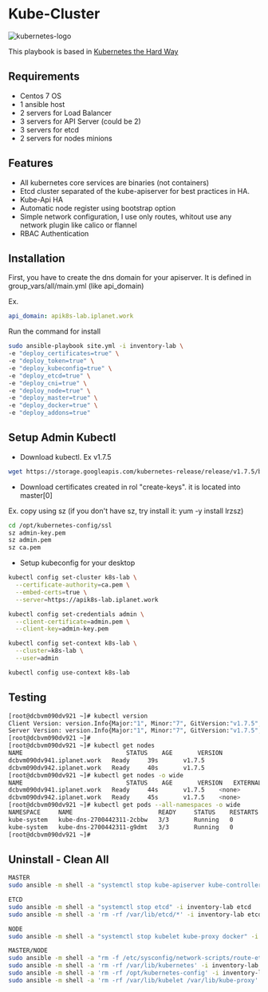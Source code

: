 # Kube-Cluster

![kubernetes-logo](/uploads/00710f044a8f6575d2807dc9e7d68d6a/kubernetes-logo.png)


This playbook is based in [Kubernetes the Hard Way](https://github.com/kelseyhightower/kubernetes-the-hard-way)

## Requirements 

* Centos 7 OS
* 1 ansible host
* 2 servers for Load Balancer 
* 3 servers for API Server (could be 2)
* 3 servers for etcd 
* 2 servers for nodes minions

## Features

- All kubernetes core services are binaries (not containers) 
- Etcd cluster separated of the kube-apiserver for best practices in HA. 
- Kube-Api HA
- Automatic node register using bootstrap option
- Simple network configuration, I use only routes, whitout use any network plugin like calico or flannel 
- RBAC Authentication

## Installation

First, you have to create the dns domain for your apiserver. It is defined in group_vars/all/main.yml (like api_domain)

Ex.
```yaml
api_domain: apik8s-lab.iplanet.work
```

Run the command for install

```sh
sudo ansible-playbook site.yml -i inventory-lab \
-e "deploy_certificates=true" \
-e "deploy_token=true" \
-e "deploy_kubeconfig=true" \
-e "deploy_etcd=true" \
-e "deploy_cni=true" \
-e "deploy_node=true" \
-e "deploy_master=true" \
-e "deploy_docker=true" \
-e "deploy_addons=true"
```

## Setup Admin Kubectl

* Download kubectl. Ex v1.7.5

```sh
wget https://storage.googleapis.com/kubernetes-release/release/v1.7.5/bin/linux/amd64/kubectl
```

* Download certificates created in rol "create-keys". it is located into master[0]

Ex. copy using sz (if you don't have sz, try install it: yum -y install lrzsz) 
```sh
cd /opt/kubernetes-config/ssl
sz admin-key.pem
sz admin.pem
sz ca.pem
```

* Setup kubeconfig for your desktop

```sh
kubectl config set-cluster k8s-lab \
  --certificate-authority=ca.pem \
  --embed-certs=true \
  --server=https://apik8s-lab.iplanet.work
```

```sh
kubectl config set-credentials admin \
  --client-certificate=admin.pem \
  --client-key=admin-key.pem
```

```sh
kubectl config set-context k8s-lab \
  --cluster=k8s-lab \
  --user=admin
```

```sh
kubectl config use-context k8s-lab
```

## Testing

```sh
[root@dcbvm090dv921 ~]# kubectl version
Client Version: version.Info{Major:"1", Minor:"7", GitVersion:"v1.7.5", GitCommit:"17d7182a7ccbb167074be7a87f0a68bd00d58d97", GitTreeState:"clean", BuildDate:"2017-08-31T09:14:02Z", GoVersion:"go1.8.3", Compiler:"gc", Platform:"linux/amd64"}
Server Version: version.Info{Major:"1", Minor:"7", GitVersion:"v1.7.5", GitCommit:"17d7182a7ccbb167074be7a87f0a68bd00d58d97", GitTreeState:"clean", BuildDate:"2017-08-31T08:56:23Z", GoVersion:"go1.8.3", Compiler:"gc", Platform:"linux/amd64"}
[root@dcbvm090dv921 ~]# 
[root@dcbvm090dv921 ~]# kubectl get nodes 
NAME                             STATUS    AGE       VERSION
dcbvm090dv941.iplanet.work   Ready     39s       v1.7.5
dcbvm090dv942.iplanet.work   Ready     40s       v1.7.5
[root@dcbvm090dv921 ~]# kubectl get nodes -o wide
NAME                             STATUS    AGE       VERSION   EXTERNAL-IP   OS-IMAGE                KERNEL-VERSION
dcbvm090dv941.iplanet.work   Ready     44s       v1.7.5    <none>        CentOS Linux 7 (Core)   3.10.0-327.36.3.el7.x86_64
dcbvm090dv942.iplanet.work   Ready     45s       v1.7.5    <none>        CentOS Linux 7 (Core)   3.10.0-327.36.3.el7.x86_64
[root@dcbvm090dv921 ~]# kubectl get pods --all-namespaces -o wide
NAMESPACE     NAME                        READY     STATUS    RESTARTS   AGE       IP           NODE
kube-system   kube-dns-2700442311-2cbbw   3/3       Running   0          3m        172.18.1.2   dcbvm090dv941.iplanet.work
kube-system   kube-dns-2700442311-g9dmt   3/3       Running   0          3m        172.18.0.2   dcbvm090dv942.iplanet.work
[root@dcbvm090dv921 ~]# 

```

## Uninstall - Clean All

```sh
MASTER
sudo ansible -m shell -a "systemctl stop kube-apiserver kube-controller-manager kube-scheduler" -i inventory-lab master

ETCD
sudo ansible -m shell -a "systemctl stop etcd" -i inventory-lab etcd
sudo ansible -m shell -a 'rm -rf /var/lib/etcd/*' -i inventory-lab etcd 

NODE
sudo ansible -m shell -a "systemctl stop kubelet kube-proxy docker" -i inventory-lab node

MASTER/NODE
sudo ansible -m shell -a "rm -f /etc/sysconfig/network-scripts/route-eth0" -i inventory-lab master,node
sudo ansible -m shell -a 'rm -rf /var/lib/kubernetes' -i inventory-lab master,node
sudo ansible -m shell -a 'rm -rf /opt/kubernetes-config' -i inventory-lab master
sudo ansible -m shell -a 'rm -rf /var/lib/kubelet /var/lib/kube-proxy' -i inventory-lab node
```

